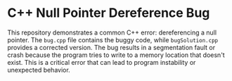 # C++ Null Pointer Dereference Bug

This repository demonstrates a common C++ error: dereferencing a null pointer.  The `bug.cpp` file contains the buggy code, while `bugSolution.cpp` provides a corrected version.  The bug results in a segmentation fault or crash because the program tries to write to a memory location that doesn't exist. This is a critical error that can lead to program instability or unexpected behavior.